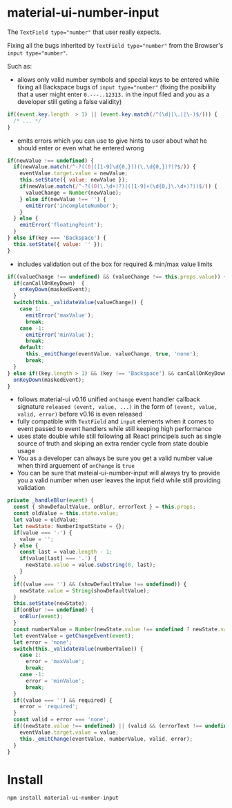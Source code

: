 # material-ui-number-input

The ```TextField type="number"``` that user really expects.

Fixing all the bugs inherited by ```TextField type="number"``` from the Browser's ```input type="number"```.

Such as:

- allows only valid number symbols and special keys to be entered while fixing all Backspace bugs of ```input type="number"``` (fixing the posibility that a user might enter ```0.---..12313.``` in the input filed and you as a developer still geting a false validity)
```js
if((event.key.length  > 1) || (event.key.match(/^(\d||\.||\-)$/))) {
  /* ... */
}
```
- emits errors which you can use to give hints to user about what he should enter or even what he entered wrong
```js
if(newValue !== undefined) {
  if(newValue.match(/^-?((0|([1-9]\d{0,}))(\.\d{0,})?)?$/)) {
    eventValue.target.value = newValue;
    this.setState({ value: newValue });
    if(newValue.match(/^-?((0(\.\d+)?)|([1-9]+(\d{0,}\.\d+)?))$/)) {
      valueChange = Number(newValue);
    } else if(newValue !== '') {
      emitError('incompleteNumber');
    }
  } else {
    emitError('floatingPoint');
  }
} else if(key === 'Backspace') {
  this.setState({ value: '' });
}
```
- includes validation out of the box for required & min/max value limits
```js
if((valueChange !== undefined) && (valueChange !== this.props.value)) {
  if(canCallOnKeyDown)  {
    onKeyDown(maskedEvent);
  }
  switch(this._validateValue(valueChange)) {
    case 1:
      emitError('maxValue');
      break;
    case -1:
      emitError('minValue');
      break;
    default:
      this._emitChange(eventValue, valueChange, true, 'none');
      break; 
  }
} else if((key.length > 1) && (key !== 'Backspace') && canCallOnKeyDown) {
  onKeyDown(maskedEvent);
}
```
- follows material-ui v0.16 unified ```onChange``` event handler callback signature ```released (event, value, ...)``` in the form of ```(event, value, valid, error)``` before v0.16 is even released
-  fully compatible with ```TextField``` and ```input``` elements when it comes to event passed to event handlers while still keeping high performance
-  uses state double while still following all React principels such as single source of truth and skiping an extra render cycle from state double usage
-  You as a developer can always be sure you get a valid number value when third arguement of ```onChange``` is ```true```
-  You can be sure that mateial-ui-number-input will always try to provide you a valid number when user leaves the input field while still providing validation
```js
private _handleBlur(event) {
  const { showDefaultValue, onBlur, errorText } = this.props;
  const oldValue = this.state.value;
  let value = oldValue;
  let newState: NumberInputState = {};
  if(value === '-') {
    value = '';
  } else {
    const last = value.length - 1;
    if(value[last] === '.') {
      newState.value = value.substring(0, last);
    }
  }
  if((value === '') && (showDefaultValue !== undefined)) {
    newState.value = String(showDefaultValue);
  }
  this.setState(newState);
  if(onBlur !== undefined) {
    onBlur(event);
  }
  const numberValue = Number(newState.value !== undefined ? newState.value : oldValue);
  let eventValue = getChangeEvent(event);
  let error = 'none';
  switch(this._validateValue(numberValue)) {
    case 1:
      error = 'maxValue';
      break;
    case -1:
      error = 'minValue';
      break; 
  }
  if((value === '') && required) {
    error = 'required';
  }
  const valid = error === 'none';
  if((newState.value !== undefined) || (valid && (errorText !== undefined)) || (!valid && (errorText === undefined))) {
    eventValue.target.value = value;
    this._emitChange(eventValue, numberValue, valid, error);
  }
}
```


# Install

```npm install material-ui-number-input```


